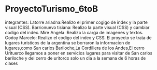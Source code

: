 # ProyectoTurismo_6toB
integrantes:
Latorre ariadna:Realizo el primer cogigo de index y la parte visual (CSS).
Barrionuevo tisiana: Realizo la parte visual  (CSS) y cambiar codigo del index.
Mire Angela: Realizo la carga de imagenes y textos.
Godoy Marcelo: Realizo el codigo del index y CSS.
El proyecto se trata de lugares turisticos de la argentina se borraron la informacion de lugares,como San carlos Bariloche,La Cordillera de los Andes,El cerro Urituerco llegamos a poner en servicios lugares para visitar de San carlos bariloche y del cerro de uritorco solo un dia a la semana de 6 horas de clases 

